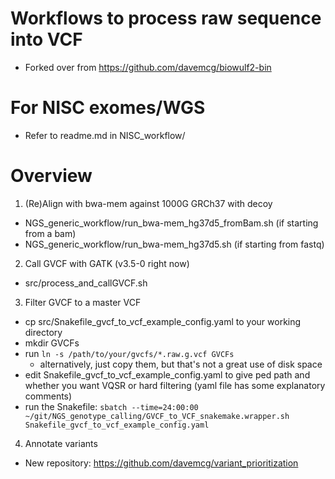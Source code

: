 # Workflows to process raw sequence into VCF
- Forked over from https://github.com/davemcg/biowulf2-bin

# For NISC exomes/WGS
- Refer to readme.md in NISC_workflow/

# Overview
1. (Re)Align with bwa-mem against 1000G GRCh37 with decoy
- NGS_generic_workflow/run_bwa-mem_hg37d5_fromBam.sh (if starting from a bam)
- NGS_generic_workflow/run_bwa-mem_hg37d5.sh (if starting from fastq)
2. Call GVCF with GATK (v3.5-0 right now)
- src/process_and_callGVCF.sh
3. Filter GVCF to a master VCF
- cp src/Snakefile_gvcf_to_vcf_example_config.yaml to your working directory
- mkdir GVCFs
- run `ln -s /path/to/your/gvcfs/*.raw.g.vcf GVCFs`
  - alternatively, just copy them, but that's not a great use of disk space
- edit Snakefile_gvcf_to_vcf_example_config.yaml to give ped path and whether you want VQSR or hard filtering (yaml file has some explanatory comments)
- run the Snakefile: `sbatch --time=24:00:00 ~/git/NGS_genotype_calling/GVCF_to_VCF_snakemake.wrapper.sh Snakefile_gvcf_to_vcf_example_config.yaml`
4. Annotate variants
- New repository: https://github.com/davemcg/variant_prioritization

